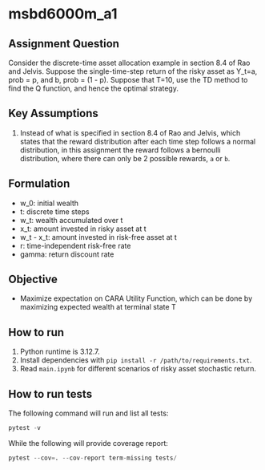 # msbd6000m_a1

## Assignment Question

Consider the discrete-time asset allocation example in section 8.4 of Rao and Jelvis.  Suppose the single-time-step return of the risky asset as Y_t=a, prob = p, and b, prob = (1 - p). Suppose that T=10, use the TD method to find the Q function, and hence the optimal strategy.

## Key Assumptions

1. Instead of what is specified in section 8.4 of Rao and Jelvis, which states that the reward distribution after each time step follows a normal distribution, in this assignment the reward follows a bernoulli distribution, where there can only be 2 possible rewards, `a` or `b`.

## Formulation

- w_0: initial wealth
- t: discrete time steps
- w_t: wealth accumulated over t
- x_t: amount invested in risky asset at t
- w_t - x_t: amount invested in risk-free asset at t
- r: time-independent risk-free rate
- gamma: return discount rate

## Objective

- Maximize expectation on CARA Utility Function, which can be done by maximizing expected wealth at terminal state T

## How to run

1. Python runtime is 3.12.7.
2. Install dependencies with `pip install -r /path/to/requirements.txt`.
3. Read `main.ipynb` for different scenarios of risky asset stochastic return.

## How to run tests

The following command will run and list all tests:

```python
pytest -v
```

While the following will provide coverage report:

```python
pytest --cov=. --cov-report term-missing tests/
```
